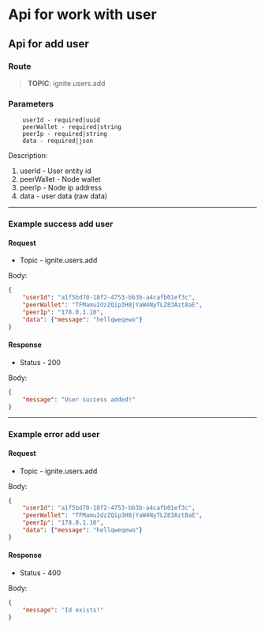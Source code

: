 # Api for work with user

## Api for add user

### Route
> **TOPIC**: ignite.users.add

### Parameters
```
    userId - required|uuid
    peerWallet - required|string
    peerIp - required|string
    data - required|json
```

Description:
1. userId - User entity id
2. peerWallet - Node wallet
3. peerIp - Node ip address
4. data - user data (raw data)
---------------------------------------------------------
### Example success add user

#### Request 

* Topic - ignite.users.add

Body:
```json
{
	"userId": "a1f5bd70-18f2-4753-bb3b-a4cafb01ef3c",
	"peerWallet": "TFMamu2dzZQip3H8jYaW4NyTLZ83Azt8aE",
	"peerIp": "178.0.1.10",
	"data": {"message": "hellqweqewo"}
}
``` 

#### Response
* Status - 200

Body:
```json
{
	"message": "User success added!"
}
``` 
---------------------------------------------------------
### Example error add user

#### Request 

* Topic - ignite.users.add

Body:
```json
{
	"userId": "a1f5bd70-18f2-4753-bb3b-a4cafb01ef3c",
	"peerWallet": "TFMamu2dzZQip3H8jYaW4NyTLZ83Azt8aE",
	"peerIp": "178.0.1.10",
	"data": {"message": "hellqweqewo"}
}
``` 

#### Response
* Status - 400

Body:
```json
{
	"message": "Id exists!"
}
``` 
